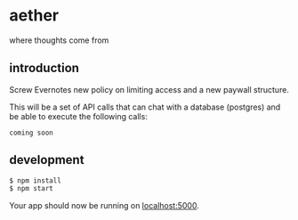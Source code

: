 # aether

where thoughts come from

## introduction

Screw Evernotes new policy on limiting access and a new paywall structure.

This will be a set of API calls that can chat with a database (postgres) and be able to execute the following calls:

```
coming soon
```

## development

```sh
$ npm install
$ npm start
```

Your app should now be running on [localhost:5000](http://localhost:5000/).
